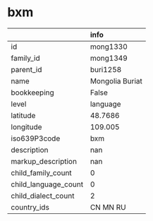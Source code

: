 # bxm
|                      | info            |
|:---------------------|:----------------|
| id                   | mong1330        |
| family_id            | mong1349        |
| parent_id            | buri1258        |
| name                 | Mongolia Buriat |
| bookkeeping          | False           |
| level                | language        |
| latitude             | 48.7686         |
| longitude            | 109.005         |
| iso639P3code         | bxm             |
| description          | nan             |
| markup_description   | nan             |
| child_family_count   | 0               |
| child_language_count | 0               |
| child_dialect_count  | 2               |
| country_ids          | CN MN RU        |